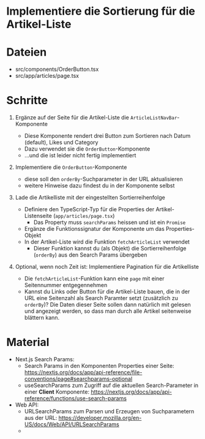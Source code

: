 # Implementiere die Sortierung für die Artikel-Liste

# Dateien

- src/components/OrderButton.tsx
- src/app/articles/page.tsx

# Schritte

1. Ergänze auf der Seite für die Artikel-Liste die `ArticleListNavBar`-Komponente

   - Diese Komponente rendert drei Button zum Sortieren nach Datum (default), Likes und Category
   - Dazu verwendet sie die `OrderButton`-Komponente
   - ...und die ist leider nicht fertig implementiert

2. Implementiere die `OrderButton`-Komponente

   - diese soll den `orderBy`-Suchparameter in der URL aktualisieren
   - weitere Hinweise dazu findest du in der Komponente selbst

3. Lade die Artikelliste mit der eingestellten Sortierreihenfolge

   - Definiere den TypeScript-Typ für die Properties der Artikel-Listenseite (`app/articles/page.tsx`)
     - Das Property muss `searchParams` heissen und ist ein `Promise`
   - Ergänze die Funktionssignatur der Komponente um das Properties-Objekt
   - In der Artikel-Liste wird die Funktion `fetchArticleList` verwendet
     - Dieser Funktion kannst du (als Objekt) die Sortierreihenfolge (`orderBy`) aus den Search Params übergeben

4. Optional, wenn noch Zeit ist: Implementiere Pagination für die Artikelliste

   - Die `fetchArticleList`-Funktion kann eine `page` mit einer Seitennummer entgegennehmen
   - Kannst du Links oder Button für die Artikel-Liste bauen, die in der URL eine Seitenzahl als Search Paramter setzt (zusätzlich zu `orderBy`)? Die Daten dieser Seite sollen dann natürlich mit gelesen und angezeigt werden, so dass man durch alle Artikel seitenweise blättern kann.

# Material

- Next.js Search Params:
  - Search Params in den Komponenten Properties einer Seite: https://nextjs.org/docs/app/api-reference/file-conventions/page#searchparams-optional
  - useSearchParams zum Zugriff auf die aktuellen Search-Parameter in einer **Client** Komponente: https://nextjs.org/docs/app/api-reference/functions/use-search-params
- Web API:
  - URLSearchParams zum Parsen und Erzeugen von Suchparametern aus der URL: https://developer.mozilla.org/en-US/docs/Web/API/URLSearchParams
  -
